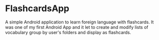 # FlashcardsApp
A simple Android application to learn foreign language with flashcards.
It was one of my first Android App and it let to create and modify lists of vocabulary group by user's folders and display as flashcards.

